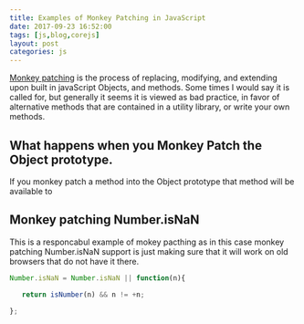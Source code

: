 ```yaml
---
title: Examples of Monkey Patching in JavaScript
date: 2017-09-23 16:52:00
tags: [js,blog,corejs]
layout: post
categories: js
---
```


[Monkey patching](https://en.wikipedia.org/wiki/Monkey_patch) is the process of replacing, modifying, and extending upon built in javaScript Objects, and methods. Some times I would say it is called for, but generally it seems it is viewed as bad practice, in favor of alternative methods that are contained in a utility library, or write your own methods.

<!-- more -->

## What happens when you Monkey Patch the Object prototype.

If you monkey patch a method into the Object prototype that method will be available to 

## Monkey patching Number.isNaN

This is a responcabul example of mokey pacthing as in this case monkey patching Number.isNaN support is just making sure that it will work on old browsers that do not have it there.

```js
Number.isNaN = Number.isNaN || function(n){

   return isNumber(n) && n != +n;

};
```
